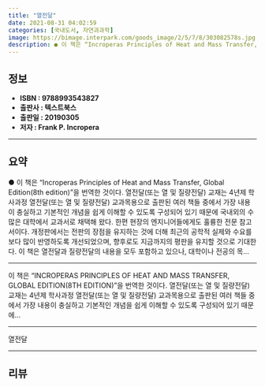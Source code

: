 ```yaml
---
title: "열전달"
date: 2021-08-31 04:02:59
categories: [국내도서, 자연과과학]
image: https://bimage.interpark.com/goods_image/2/5/7/8/303082578s.jpg
description: ● 이 책은 “Incroperas Principles of Heat and Mass Transfer, Global Edition(8th edition)”을 번역한 것이다. 열전달(또는 열 및 질량전달) 교재는 4년제 학사과정 열전달(또는 열 및 질량전달) 교과목용으로 출판된 여러 책들
---
```


## **정보**

- **ISBN : 9788993543827**
- **출판사 : 텍스트북스**
- **출판일 : 20190305**
- **저자 : Frank P. Incropera**

------



## **요약**

●  이 책은 “Incroperas Principles of Heat and Mass Transfer, Global Edition(8th edition)”을 번역한 것이다. 열전달(또는 열 및 질량전달) 교재는 4년제 학사과정 열전달(또는 열 및 질량전달) 교과목용으로 출판된 여러 책들 중에서 가장 내용이 충실하고 기본적인 개념을 쉽게 이해할 수 있도록 구성되어 있기 때문에 국내외의 수많은 대학에서 교과서로 채택해 왔다. 한편 현장의 엔지니어들에게도 훌륭한 전문 참고서이다. 개정판에서는 전판의 장점을 유지하는 것에 더해 최근의 공학적 실제와 수요를 보다 많이 반영하도록 개선되었으며, 향후로도 지금까지의 평판을 유지할 것으로 기대한다. 이 책은 열전달과 질량전달의 내용을 모두 포함하고 있으나, 대학이나 전공의 목...

------

이 책은 “INCROPERAS PRINCIPLES OF HEAT AND MASS TRANSFER, GLOBAL EDITION(8TH EDITION)”을 번역한 것이다. 열전달(또는 열 및 질량전달) 교재는 4년제 학사과정 열전달(또는 열 및 질량전달) 교과목용으로 출판된 여러 책들 중에서 가장 내용이 충실하고 기본적인 개념을 쉽게 이해할 수 있도록 구성되어 있기 때문에... 

------


열전달 

------


## **리뷰** 

